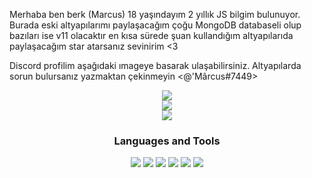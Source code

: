 Merhaba ben berk (Marcus) 18 yaşındayım 2 yıllık JS bilgim bulunuyor. Burada eski altyapılarımı paylaşacağım çoğu MongoDB databaseli olup bazıları ise v11 olacaktır en kısa sürede şuan kullandığım altyapılarıda paylaşacağım star atarsanız sevinirim <3

Discord profilim aşağıdaki ımageye basarak ulaşabilirsiniz.
Altyapılarda sorun bulursanız yazmaktan çekinmeyin <@'Mârcus#7449>


<div align="center">
   <a href="https://discord.com/users/831474428465774602" target="_blank">
      <img src="https://lanyard-profile-readme.vercel.app/api/831474428465774602">
   </a>
</div>


<div align="center">
    <a href="https://discord.com/users/831474428465774602" target="_blank"><img src="https://shields.io/badge/Marcus-111111.svg?&style=for-the-badge&logo=discord"></a>

<div align="center">
    <img src="https://komarev.com/ghpvc/?username=Marcus1944&color=dc143c"/>
</div>

<div align="center">
<h3>Languages and Tools</h3>
<a <img src="https://img.shields.io/badge/JavaScript%20-111111.svg?&style=for-the-badge&logo=JavaScript&logoColor=white"> </a>

<img src="https://img.shields.io/badge/Node.js%20-111111.svg?&style=for-the-badge&logo=Node.js&logoColor=white">
<img src="https://img.shields.io/badge/Python%20-111111.svg?&style=for-the-badge&logo=Python&logoColor=white">
<img src="https://img.shields.io/badge/Discord.Js%20-111111.svg?&style=for-the-badge&logo=Discord.Js&logoColor=white">
<img src="https://img.shields.io/badge/Visual%20Studio%20Code%20-111111.svg?&style=for-the-badge&logo=Visual%20Studio%20Code&logoColor=white>">
<img src="https://img.shields.io/badge/HTML5%20-111111.svg?&style=for-the-badge&logo=HTML5&logoColor=white">
<img src="https://img.shields.io/badge/CSS%20-111111.svg?&style=for-the-badge&logo=CSS3&logoColor=white">
</div>
